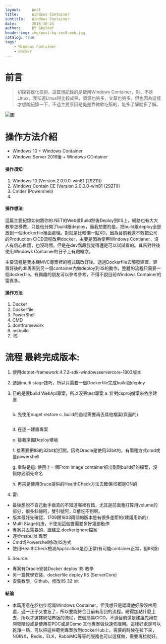 ```yaml
---
layout:     post
title:      Windows Container
subtitle:   Windows Container
date:       2018-10-24
author:     BY Skyleaf
header-img: img/post-bg-ios9-web.jpg
catalog: true
tags:
    - Windows Container
    - Docker
---
```

# 前言

>初探容器化技術，這篇想記錄的是使用Windows Container，對，不是Linux，我知道Linux得比較成熟，資源也夠多，文章也夠多，但也因為這樣才想說紀錄一下，不過主要原因是俺是靠微軟吃飯的，能多了解就多了解。


![圖](https://images.unsplash.com/photo-1494412651409-8963ce7935a7?ixlib=rb-1.2.1&ixid=eyJhcHBfaWQiOjEyMDd9&auto=format&fit=crop&w=1050&q=80)
# 操作方法介紹

- Windows 10 + Windows Container
- Windows Server 2016後 + Windows COntainer

#### 操作須知

1. Windows 10 (Version 2.0.0.0-win81 (29211))
2. Windows Contain CE (Version 2.0.0.0-win81 (29211))
3. Cmder (Powershell)
4. 

#### 操作想法

這篇主要紀錄如何將你的.NET的Web做Build然後Deploy到IIS上，網路也有大大教學怎樣做，只是他分開了build跟deploy，而我想要的是，把build跟deploy全部放到一個dockerfile裡面處理。對就是比較懶一點XD。因為目前我還不敢把公司的Production CICD流程改用docker，主要是因為使用Windows Contianer，沒人有信心維護，也沒時間。但是在dev階段我覺得還是可以試試看的。其馬對往後使用Windows Container的日子上有點概念。

主要流程是我本機MVC專案裡的程式碼改好後。透過Dockerfile去觸發建置，建置好後的dll再丟到另一個container內做deploy到IIS的動作，整體的流程只需要一個dockerfile。有興趣的朋友可以參考參考，不得不說目前Windows Container的雷真多。

#### 操作方法

1. Docker
2. Dockerfile
3. PowerShell
4. CMD
5. dontframework
6. msbuild
7. IIS

# 流程 最終完成版本:
1. 使用dotnet-framework:4.7.2-sdk-windowsservercore-1803版本
2. 透過multi stage技巧，所以只需要一個Dockerfile完成build跟deploy
3. 目的是要build WebApi專案，所以沒丟test專案
    a. 針對csproj檔案來依序建置

    ```

    ```	
    b. 先使用nuget restore
    c. build的過程需要再丟其他檔案(頁面的)
    ```

    ```	
    d. 在逐一建置專案

    e. 接著準備Deploy環境

    f. 接著要把IIS的32bit給打開，因為Oracle是使用32bit的，有兩種方式cmd或是powershell

    g. 重點是這: 使用上一個From image container抓出剛剛build好的檔案，沒錯你必須先命名

    h. 再來是使用Bruce提供的HealthCheck方法去確保IIS都是ON的


4. 雷:
- 最後想說不自己動手做真的不知道哪裡有錯，尤其是前面我打算用volume的部分，很多斜線阿，雙引號阿，D槽吃不到啊。
- 版本最好先確認，1709跟1803兩個的版本是有很多差距的(建議用新的)
- Multi Stage用法，不使用這個會需要多好幾部動作
- 專案只丟需要的，跟建立.dockerignore檔案
- 逐步msbuild 專案
- Cmd或Powershell修改IIS方式
- 使用HealthCheck檢測Application是否正常(有可能container正常，但IIS掛)

5. Source: 
- 專案有Oracle安裝Docker deploy IIS 教學 
- 另一篇教學安裝，dockerfile deploy IIS (ServerCore)
- 安裝教學，Github，修改IIS 32 bit

#### 結論

- 本篇用意在於初步認識Windows Container，但我想只是認識他好像沒啥用處，過一正子又會忘了，所以要能符合目前有用到的流程，總得加點什麼上去，所以才選擇網站佈版的流程，做個簡易CICD。不過目前還是建議先用在開發階段或是使用在POC或是Demo 其他專案做快速佈版用。這樣好處是可以乾淨一點，可以把這些範例專案放到dockerHub上。需要的時候在拉下來，NGINX，Redis，ELK，RabbiMQ等等的服務也可以這樣做，需要再拉就好。

```

```	
		

